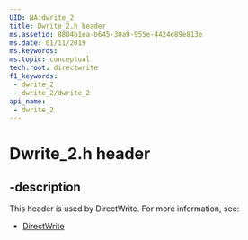 ```yaml
---
UID: NA:dwrite_2
title: Dwrite_2.h header
ms.assetid: 8804b1ea-b645-30a9-955e-4424e89e813e
ms.date: 01/11/2019
ms.keywords: 
ms.topic: conceptual
tech.root: directwrite
f1_keywords:
 - dwrite_2
 - dwrite_2/dwrite_2
api_name:
 - dwrite_2
---
```


# Dwrite_2.h header


## -description

This header is used by DirectWrite. For more information, see:

- [DirectWrite](../_directwrite/index.md)

